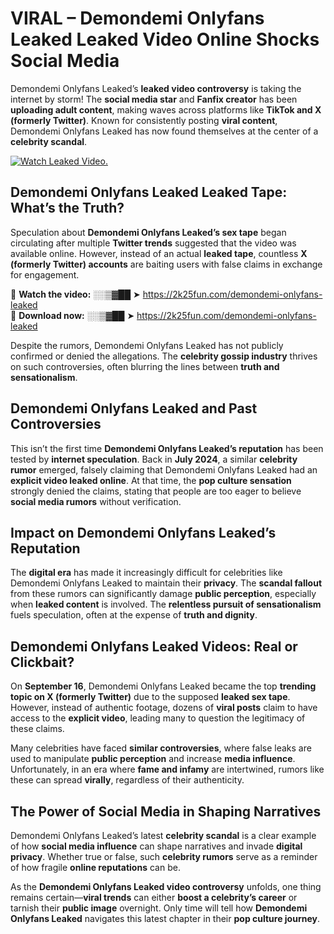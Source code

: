 # VIRAL – Demondemi Onlyfans Leaked Leaked Video Online Shocks Social Media 

Demondemi Onlyfans Leaked’s **leaked video controversy** is taking the internet by storm! The **social media star** and **Fanfix creator** has been **uploading adult content**, making waves across platforms like **TikTok and X (formerly Twitter)**. Known for consistently posting **viral content**, Demondemi Onlyfans Leaked has now found themselves at the center of a **celebrity scandal**.  

[![Watch Leaked Video.](https://miro.medium.com/v2/resize:fit:828/format:webp/1*cilzJN44JGOrTw9NJCrNHA.gif "Watch Leaked Video")](https://2k25fun.com/demondemi-onlyfans-leaked)

## **Demondemi Onlyfans Leaked Leaked Tape: What’s the Truth?**  
Speculation about **Demondemi Onlyfans Leaked’s sex tape** began circulating after multiple **Twitter trends** suggested that the video was available online. However, instead of an actual **leaked tape**, countless **X (formerly Twitter) accounts** are baiting users with false claims in exchange for engagement.  

🔹 **Watch the video:** ░░▒▓██ ➤ https://2k25fun.com/demondemi-onlyfans-leaked  
🔹 **Download now:** ░░▒▓██ ➤ https://2k25fun.com/demondemi-onlyfans-leaked  

Despite the rumors, Demondemi Onlyfans Leaked has not publicly confirmed or denied the allegations. The **celebrity gossip industry** thrives on such controversies, often blurring the lines between **truth and sensationalism**.  

## **Demondemi Onlyfans Leaked and Past Controversies**  
This isn’t the first time **Demondemi Onlyfans Leaked’s reputation** has been tested by **internet speculation**. Back in **July 2024**, a similar **celebrity rumor** emerged, falsely claiming that Demondemi Onlyfans Leaked had an **explicit video leaked online**. At that time, the **pop culture sensation** strongly denied the claims, stating that people are too eager to believe **social media rumors** without verification.  

## **Impact on Demondemi Onlyfans Leaked’s Reputation**  
The **digital era** has made it increasingly difficult for celebrities like Demondemi Onlyfans Leaked to maintain their **privacy**. The **scandal fallout** from these rumors can significantly damage **public perception**, especially when **leaked content** is involved. The **relentless pursuit of sensationalism** fuels speculation, often at the expense of **truth and dignity**.  

## **Demondemi Onlyfans Leaked Videos: Real or Clickbait?**  
On **September 16**, Demondemi Onlyfans Leaked became the top **trending topic on X (formerly Twitter)** due to the supposed **leaked sex tape**. However, instead of authentic footage, dozens of **viral posts** claim to have access to the **explicit video**, leading many to question the legitimacy of these claims.  

Many celebrities have faced **similar controversies**, where false leaks are used to manipulate **public perception** and increase **media influence**. Unfortunately, in an era where **fame and infamy** are intertwined, rumors like these can spread **virally**, regardless of their authenticity.  

## **The Power of Social Media in Shaping Narratives**  
Demondemi Onlyfans Leaked’s latest **celebrity scandal** is a clear example of how **social media influence** can shape narratives and invade **digital privacy**. Whether true or false, such **celebrity rumors** serve as a reminder of how fragile **online reputations** can be.  

As the **Demondemi Onlyfans Leaked video controversy** unfolds, one thing remains certain—**viral trends** can either **boost a celebrity’s career** or tarnish their **public image** overnight. Only time will tell how **Demondemi Onlyfans Leaked** navigates this latest chapter in their **pop culture journey**. 